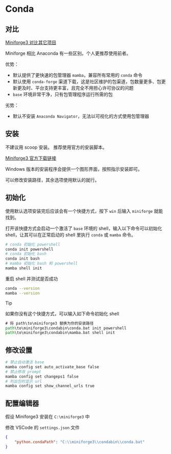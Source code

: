 # Conda

## 对比

[Miniforge3 对比其它项目](https://conda-forge.org/docs/user/introduction/)

Miniforge 相比 Anaconda 有一些区别。个人更推荐使用前者。

优势：
  - 默认提供了更快速的包管理器 `mamba`，兼容所有常用的 `conda` 命令
  - 默认使用 `conda-forge` 渠道下载，这是社区维护的包渠道，包数量更多、包更新更及时、平台支持更丰富，且完全不用担心许可协议的问题
  - `base` 环境非常干净，只有包管理程序运行所需的包

劣势：
  - 默认不安装 `Anaconda Navigator`，无法以可视化的方式使用包管理器

## 安装

不建议用 scoop 安装。
推荐使用官方的安装脚本。

[Miniforge3 官方下载链接](https://conda-forge.org/download/)

Windows 版本的安装程序会提供一个图形界面，按照指示安装即可。

可以修改安装路径，其余选项使用默认的就行。

## 初始化

使用默认选项安装完后应该会有一个快捷方式，按下 `win` 后输入 `miniforge` 就能找到。

打开该快捷方式会启动一个激活了 `base` 环境的 shell，输入以下命令可以初始化 shell，让其可以在正常启动的 shell 里执行 `conda` 或 `mamba` 命令。

```sh
# conda 初始化 powershell
conda init powershell
# conda 初始化 bash
conda init bash
# mamba 初始化 bash 和 powershell
mamba shell init
```

重启 shell 并测试是否成功
```sh
conda --version
mamba --version
```

> [!TIP]
> 如果你没有这个快捷方式，可以输入如下命令初始化 shell
>
> ```cmd
> # 将 path\to\miniforge3 替换为你的安装路径
> path\to\miniforge3\condabin\conda.bat init powershell
> path\to\miniforge3\condabin\mamba.bat shell init
> ```

## 修改设置
```sh
# 禁止自动激活 base
mamba config set auto_activate_base false
# 禁止修改 prompt
mamba config set changeps1 false
# 列出包时显示 url
mamba config set show_channel_urls true
```

## 配置编辑器
假设 Miniforge3 安装在 ```C:\miniforge3``` 中

修改 VSCode 的 ```settings.json``` 文件

```json
{
    "python.condaPath": "C:\\miniforge3\\condabin\\conda.bat"
}
```